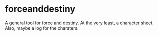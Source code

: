 # forceanddestiny
A general tool for force and destiny. At the very least, a character sheet. Also, maybe a log for the charaters.
